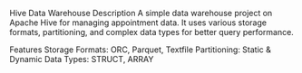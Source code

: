 Hive Data Warehouse
Description
A simple data warehouse project on Apache Hive for managing appointment data. It uses various storage formats, partitioning, and complex data types for better query performance.

Features
Storage Formats: ORC, Parquet, Textfile
Partitioning: Static & Dynamic
Data Types: STRUCT, ARRAY
